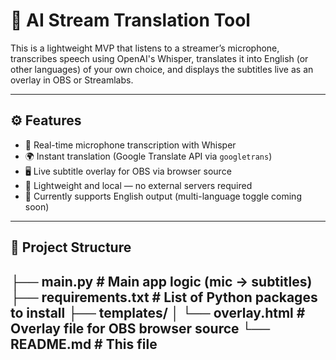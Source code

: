# 🧠 AI Stream Translation Tool

This is a lightweight MVP that listens to a streamer’s microphone, transcribes speech using OpenAI's Whisper, translates it into English (or other languages) of your own choice, and displays the subtitles live as an overlay in OBS or Streamlabs.

---

## ⚙️ Features

- 🎤 Real-time microphone transcription with Whisper
- 🌍 Instant translation (Google Translate API via `googletrans`)
- 🖥️ Live subtitle overlay for OBS via browser source
- 🧪 Lightweight and local — no external servers required
- 💬 Currently supports English output (multi-language toggle coming soon)

---

## 📁 Project Structure
├── main.py # Main app logic (mic → subtitles)
├── requirements.txt # List of Python packages to install
├── templates/
│ └── overlay.html # Overlay file for OBS browser source
└── README.md # This file
---
